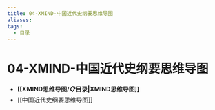 ```yaml
---
title: 04-XMIND-中国近代史纲要思维导图
aliases:
tags:
  - 目录
---
```


# 04-XMIND-中国近代史纲要思维导图

- **[[XMIND思维导图/📋目录|XMIND思维导图]]**
- [[中国近代史纲要思维导图]]
